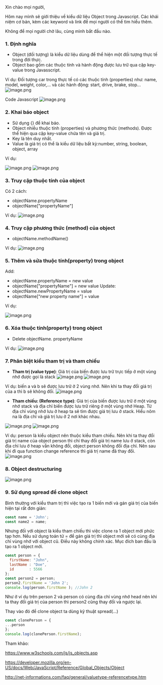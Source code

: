 Xin chào mọi người,

Hôm nay mình sẽ giới thiệu về kiểu dữ liệu Object trong Javascript. 
Các khái niệm cơ bản, kèm các keyword và link để mọi người có thể tìm hiểu thêm. 

Không để mọi người chờ lâu, cùng mình bắt đầu nào.

###  1. Định nghĩa
- Object (đối tượng) là kiểu dữ liệu dùng để thể hiện một đối tượng thực tế trong đời thực.
- Object bao gồm các thuộc tính và hành động được lưu trữ qua cặp key-value trong Javasscript.

Ví dụ: Đối tượng car trong thực tế có các thuộc tính (properties) như: name, model, weight, color,... và các hành động: start, drive, brake, stop...
![image.png](https://images.viblo.asia/88be7c1e-7379-4742-bab9-719e91043056.png)

Code Javascript
![image.png](https://images.viblo.asia/7a78507d-13f8-4e27-a27a-8b4c4d71a73a.png)

###  2. Khai báo object
- Sử dụng {} để khai báo.
- Object nhiều thuộc tính (properties) và phương thức (methods). Được thể hiện qua cặp key-value chứa tên và giá trị.
- Key là tên duy nhất.
- Value là giá trị có thể là kiểu dữ liệu bất kỳ:number, string, boolean, object, array

Ví dụ:

![image.png](https://images.viblo.asia/c007d9f2-032a-433d-a7e4-b1908d35cccb.png)
![image.png](https://images.viblo.asia/ba659ecf-f0b4-48a5-9c42-67386cf26c32.png)

### 3. Truy cập thuộc tính của object

Có 2 cách: 
- objectName.propertyName 
- objectName["propertyName"]

Ví dụ:
![image.png](https://images.viblo.asia/3e17a3da-581a-40b8-b459-411ea90b7dbd.png)

### 4. Truy cập phương thức (method) của object

- objectName.methodName()

Ví dụ:
![image.png](https://images.viblo.asia/878ca9db-b660-48b3-b653-6e1f89cf7aed.png)

### 5. Thêm và sửa thuộc tính(property) trong object

Add: 
- objectName.propertyName = new value 
- objectName["propertyName"] = new value
Update:
- objectName.newPropertyName = value
- objectName[“new property name"] = value

Ví dụ:

![image.png](https://images.viblo.asia/3430ba05-27aa-4d76-bdb0-2979b8e575ff.png)

### 6. Xóa thuộc tính(property) trong object
- Delete objectName. propertyName

Ví dụ:
![image.png](https://images.viblo.asia/2d04552b-0b62-4424-8854-c8739488a9ab.png)

### 7. Phân biệt kiểu tham trị và tham chiếu

- **Tham trị (value type)**: Giá trị của biến được lưu trữ trực tiếp ở một vùng nhớ được gọi là stack
![image.png](https://images.viblo.asia/0556fae8-2975-4676-974d-77915f01a6ad.png)
![image.png](https://images.viblo.asia/13e36175-7dd9-444f-b43d-9b146a43cf41.png)

Ví dụ: biến a và b sẽ được lưu trữ ở 2 vùng nhớ. Nên khi ta thay đổi giá trị của a thì b sẽ không đổi.
![image.png](https://images.viblo.asia/d263120f-7eb6-42de-a6a5-c44c0d380d45.png)

- **Tham chiếu: (Reference type)**: Giá trị của biến được lưu trữ ở một vùng nhớ stack và địa chỉ biến được lưu trữ riêng ở một vùng nhớ Heap. Từ địa chỉ vùng nhớ lưu ở heap ta sẽ tìm được giá trị lưu ở stack.
Hiểu nôm na là địa chỉ và giá trị lưu ở 2 nơi khác nhau.

![image.png](https://images.viblo.asia/a43716c1-34f6-4e6c-908b-6924428fbf13.png)
![image.png](https://images.viblo.asia/32b8de61-ff74-4ecf-b790-4259900efc6d.png)

Ví dụ: person là kiểu object nên thuộc kiểu tham chiếu. Nên khi ta thay đổi giá trị name của object person thì chỉ thay đổi giá trị name lưu ở stack, còn địa chỉ lưu ở heap vẫn không đổi, object person không đổi địa chỉ. Nên sau khi đi qua function change reference thì giá trị name đã thay đổi.
![image.png](https://images.viblo.asia/defe65a0-d1b5-4d76-893b-af3063bdd107.png)

### 8. Object destructuring

![image.png](https://images.viblo.asia/42bbb8fe-a6b7-48cb-a896-96fbc608e5b7.png)

### 9. Sử dụng spread để clone object
Bình thường với kiểu tham trị thì việc tạo ra 1 biến mới và gán giá trị của biến hiện tại rất đơn giản:

```js
const name = 'John';
const name2 = name;
```
Nhưng đối với object là kiểu tham chiếu thì việc clone ra 1 object mới phức tạp hơn. Nếu sử dụng toán tử = để gán giá trị thì object mới sẽ có cùng địa chỉ vùng nhớ với object cũ. Điều này không chính xác. Mục đích ban đầu là tạo ra 1 object mới.
```js
const person = {
  firstName: "John",
  lastName : "Doe",
  id       : 5566
};
const person2 = person;
person2.firstName = 'John 2';
console.log(person.firstName ); //John 2
```

Như ở ví dụ trên person 2 và person có cùng địa chỉ vùng nhớ head nên khi ta thay đổi giá trị của person thì person2 cũng thay đổi và ngược lại.

Thay vào đó để clone object ta dùng kỹ thuật spread(…)

```js
const clonePerson = {
...person
};
console.log(clonePerson.firstName);
```

Tham khảo:

https://www.w3schools.com/js/js_objects.asp

https://developer.mozilla.org/en-US/docs/Web/JavaScript/Reference/Global_Objects/Object

http://net-informations.com/faq/general/valuetype-referencetype.htm